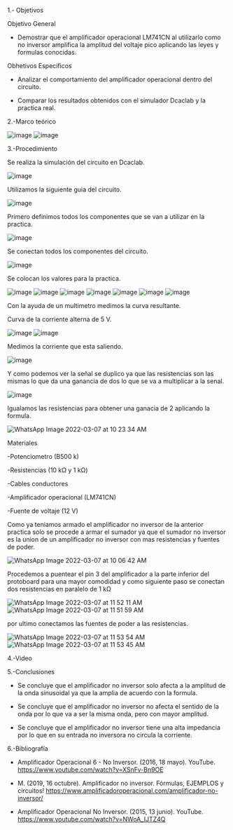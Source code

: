 1.- Objetivos


Objetivo General

- Demostrar que el amplificador operacional LM741CN al utilizarlo como no inversor amplifica la amplitud del voltaje pico aplicando las leyes y formulas conocidas.


Obhetivos Especificos

- Analizar el comportamiento del amplificador operacional dentro del circuito.


- Comparar los resultados obtenidos con el simulador Dcaclab y la practica real.


2.-Marco teórico


![image](https://user-images.githubusercontent.com/93899720/157086977-7ef5ed9a-2f34-4f9a-aee6-74bd6e4d6419.png)
![image](https://user-images.githubusercontent.com/93899720/157087033-b0757f13-8002-4e68-b8fb-90acf3275a9c.png)



3.-Procedimiento


Se realiza la simulación del circuito en Dcaclab.


![image](https://user-images.githubusercontent.com/93899720/157040433-db60881e-323a-4dd0-a887-74e445b58749.png)


Utilizamos la siguiente guia del circuito.


![image](https://user-images.githubusercontent.com/93899720/157040628-0dcfea3a-8c9c-4337-8f7b-52b87e1a52ba.png)


Primero definimos todos los componentes que se van a utilizar en la practica.


![image](https://user-images.githubusercontent.com/93899720/157043575-6598f67b-2a3e-4baf-b354-480832e4bf48.png)


Se conectan todos los componentes del circuito.


![image](https://user-images.githubusercontent.com/93899720/157043637-8b2cbebc-3622-4230-ac41-3a963af1b9fa.png)


Se colocan los valores para la practica.


![image](https://user-images.githubusercontent.com/93899720/157043792-f77254f8-aa9f-4db1-98de-f44910bc3fbc.png)
![image](https://user-images.githubusercontent.com/93899720/157043864-19df8db3-99da-4136-9d74-143f7dce1034.png)
![image](https://user-images.githubusercontent.com/93899720/157043947-b00bf8fb-c74a-4689-9179-d8ccd0ca93c8.png)
![image](https://user-images.githubusercontent.com/93899720/157044016-b0561640-8cc6-4e8a-a4eb-5e627d4bf846.png)
![image](https://user-images.githubusercontent.com/93899720/157044076-7eb29c0f-9bd3-40e6-be66-268e284f8dac.png)
![image](https://user-images.githubusercontent.com/93899720/157044179-2b60c6e6-c020-4269-b234-404c9b612d02.png)
![image](https://user-images.githubusercontent.com/93899720/157044255-0c1be78d-4233-43b8-93d4-5b8269928866.png)


Con la ayuda de un multimetro medimos la curva resultante.


Curva de la corriente alterna de 5 V.


![image](https://user-images.githubusercontent.com/93899720/157048883-858401ff-7f48-40ce-a989-4dc1f121594e.png)
![image](https://user-images.githubusercontent.com/93899720/157049232-3ad04285-5e28-4bed-a2f8-dc748ecccc2b.png)


Medimos la corriente que esta saliendo.


![image](https://user-images.githubusercontent.com/93899720/157049383-9b69a19f-941b-4085-ae55-977548b30011.png)



Y como podemos ver la señal se duplico ya que las resistencias son las mismas lo que da una ganancia de dos lo que se va a multiplicar a la senal.


![image](https://user-images.githubusercontent.com/93899720/157049668-af37802d-80c1-433a-8df7-9c84daf17884.png)


Igualamos las resistencias para obtener una ganacia de 2 aplicando la formula.


![WhatsApp Image 2022-03-07 at 10 23 34 AM](https://user-images.githubusercontent.com/93899720/157063639-2a67de03-dc2c-4784-b278-8c794419940d.jpeg)



Materiales 

-Potenciometro (B500 k)

-Resistencias (10 kΩ y 1 kΩ)

-Cables conductores

-Amplificador operacional (LM741CN)

-Fuente de voltaje (12 V)


Como ya teniamos armado el amplificador no inversor de la anterior practica solo se procede a armar el sumador ya que el sumador no inversor es la union de un amplificador no inversor con mas resistencias y fuentes de poder.


![WhatsApp Image 2022-03-07 at 10 06 42 AM](https://user-images.githubusercontent.com/93899720/157060532-ee05ebd4-9a21-4685-9d21-96748fd844ce.jpeg)


Procedemos a puentear el pin 3 del amplificador a la parte inferior del protoboard para una mayor comodidad y como siguiente paso se conectan dos resistencias en paralelo de 1 kΩ


![WhatsApp Image 2022-03-07 at 11 52 11 AM](https://user-images.githubusercontent.com/93899720/157082103-c93e41a9-989a-427d-8d82-1aa4382652c8.jpeg)
![WhatsApp Image 2022-03-07 at 11 51 59 AM](https://user-images.githubusercontent.com/93899720/157082131-c24734f9-1386-4943-b13d-816606b0cc92.jpeg)


por ultimo conectamos las fuentes de poder a las resistencias.


![WhatsApp Image 2022-03-07 at 11 53 54 AM](https://user-images.githubusercontent.com/93899720/157082794-d8d41094-1bff-41c2-910d-8e862e5d8dd7.jpeg)
![WhatsApp Image 2022-03-07 at 11 53 45 AM](https://user-images.githubusercontent.com/93899720/157082840-3f3d7685-f147-44ec-9cbc-86c448ac5979.jpeg)



4.-Video


5.-Conclusiones


-	Se concluye que el amplificador no inversor solo afecta a la amplitud de la onda sinusoidal ya que la amplia de acuerdo con la formula.


-	Se concluye que el amplificador no inversor no afecta el sentido de la onda por lo que va a ser la misma onda, pero con mayor amplitud.


-	Se concluye que el amplificador no inversor tiene una alta impedancia por lo que en su entrada no inversora no circula la corriente.



6.-Bibliografía

-	Amplificador Operacional 6 - No Inversor. (2016, 18 mayo). YouTube. https://www.youtube.com/watch?v=XSnFv-Bn9OE


-	M. (2019, 16 octubre). Amplificador no inversor. Fórmulas, EJEMPLOS y circuitos! https://www.amplificadoroperacional.com/amplificador-no-inversor/


-	Amplificador Operacional No Inversor. (2015, 13 junio). YouTube. https://www.youtube.com/watch?v=NWoA_IJTZ4Q

